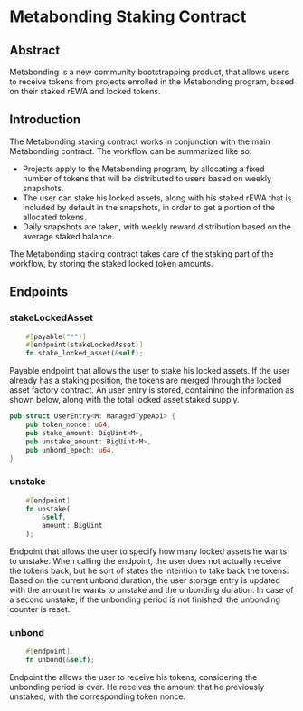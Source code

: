 # Metabonding Staking Contract

## Abstract

Metabonding is a new community bootstrapping product, that allows users to receive tokens from projects enrolled in the Metabonding program, based on their staked rEWA and locked tokens.

## Introduction

The Metabonding staking contract works in conjunction with the main Metabonding contract.
The workflow can be summarized like so:
- Projects apply to the Metabonding program, by allocating a fixed number of tokens that will be distributed to users based on weekly snapshots.
- The user can stake his locked assets, along with his staked rEWA that is included by default in the snapshots, in order to get a portion of the allocated tokens.
- Daily snapshots are taken, with weekly reward distribution based on the average staked balance.

The Metabonding staking contract takes care of the staking part of the workflow, by storing the staked locked token amounts.

## Endpoints

### stakeLockedAsset

```rust
    #[payable("*")]
    #[endpoint(stakeLockedAsset)]
    fn stake_locked_asset(&self);
```

Payable endpoint that allows the user to stake his locked assets. If the user already has a staking position, the tokens are merged through the locked asset factory contract. An user entry is stored, containing the information as shown below, along with the total locked asset staked supply.

```rust
pub struct UserEntry<M: ManagedTypeApi> {
    pub token_nonce: u64,
    pub stake_amount: BigUint<M>,
    pub unstake_amount: BigUint<M>,
    pub unbond_epoch: u64,
}
```

### unstake

```rust
    #[endpoint]
    fn unstake(
        &self, 
        amount: BigUint
    );
```

Endpoint that allows the user to specify how many locked assets he wants to unstake. When calling the endpoint, the user does not actually receive the tokens back, but he sort of states the intention to take back the tokens. Based on the current unbond duration, the user storage entry is updated with the amount he wants to unstake and the unbonding duration. In case of a second unstake, if the unbonding period is not finished, the unbonding counter is reset.

### unbond

```rust
    #[endpoint]
    fn unbond(&self);
```

Endpoint the allows the user to receive his tokens, considering the unbonding period is over. He receives the amount that he previously unstaked, with the corresponding token nonce.
